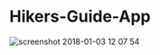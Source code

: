 # Hikers-Guide-App

![screenshot 2018-01-03 12 07 54](https://user-images.githubusercontent.com/6691373/34518247-e4d66496-f07e-11e7-9386-5510615f7524.png)

